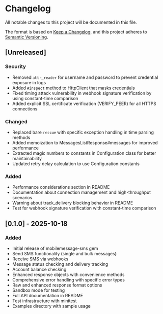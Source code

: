 # Changelog

All notable changes to this project will be documented in this file.

The format is based on [Keep a Changelog](https://keepachangelog.com/en/1.0.0/),
and this project adheres to [Semantic Versioning](https://semver.org/spec/v2.0.0.html).

## [Unreleased]

### Security
- Removed `attr_reader` for username and password to prevent credential exposure in logs
- Added `#inspect` method to HttpClient that masks credentials
- Fixed timing attack vulnerability in webhook signature verification by using constant-time comparison
- Added explicit SSL certificate verification (VERIFY_PEER) for all HTTPS connections

### Changed
- Replaced bare `rescue` with specific exception handling in time parsing methods
- Added memoization to MessagesListResponse#messages for improved performance
- Extracted magic numbers to constants in Configuration class for better maintainability
- Updated retry delay calculation to use Configuration constants

### Added
- Performance considerations section in README
- Documentation about connection management and high-throughput scenarios
- Warning about track_delivery blocking behavior in README
- Test for webhook signature verification with constant-time comparison

## [0.1.0] - 2025-10-18

### Added
- Initial release of mobilemessage-sms gem
- Send SMS functionality (single and bulk messages)
- Receive SMS via webhooks
- Message status checking and delivery tracking
- Account balance checking
- Enhanced response objects with convenience methods
- Comprehensive error handling with specific error types
- Raw and enhanced response format options
- Sandbox mode for testing
- Full API documentation in README
- Test infrastructure with minitest
- Examples directory with sample usage
